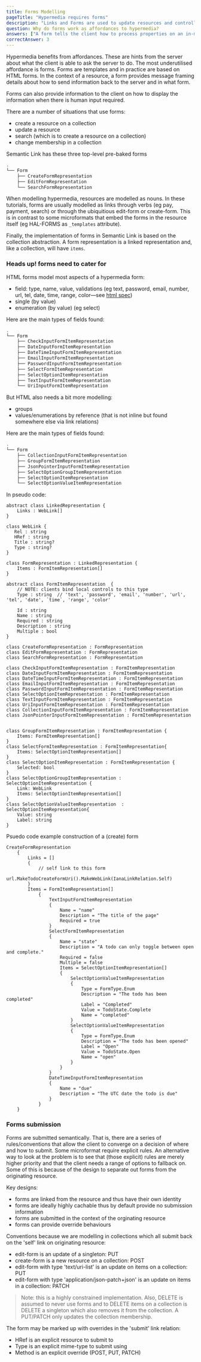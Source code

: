 ```yaml
---
title: Forms Modelling
pageTitle: "Hypermedia requires forms"
description: "Links and Forms are used to update resources and controlled by the server that the client then uses"
question: Why do forms work as affordances to hypermedia?
answers: ["A form tells the client how to process properties on an in-memory resource", "The client has control of what is sent back to the server", "It's a synonym for HTML", "Trick question: none of this makes sense"]
correctAnswer: 3
---
```


Hypermedia benefits from affordances. These are hints from the server about what the client is able to ask the server to do. The most underutilised affordance is forms. Forms are templates and in practice are based on HTML forms. In the context of a resource, a form provides message framing details about how to send information back to the server and in what form.

Forms can also provide information to the client on how to display the information when there is human input required.

There are a number of situations that use forms:

* create a resource on a collection
* update a resource
* search (which is to create a resource on a collection)
* change membership in a collection

<Instruction>

Semantic Link has these three top-level pre-baked forms

```bash
.
└── Form
    ├── CreateFormRepresentation
    ├── EditFormRepresentation
    └── SearchFormRepresentation
```

</Instruction>

When modelling hypermedia, resources are modelled as nouns. In these tutorials, forms are usually modelled as links through verbs (eg pay, payment, search) or through the ubiquitious edit-form or create-form. This is in contrast to some microformats that embed the forms in the resource itself (eg HAL-FORMS as `_templates` attribute).

Finally, the implementation of forms in Semantic Link is based on the collection abstraction. A form representation is a linked representation and, like a collection, will have `items`.

### Heads up! forms need to cater for

HTML forms model most aspects of a hypermedia form:

- field: type, name, value, validations (eg text, password, email, number, url, tel, date, time, range, color—see [html spec](https://www.w3.org/TR/html5/single-page.html#the-input-element))
- single (by value)
- enumeration (by value) (eg select)

<Instruction>

Here are the main types of fields found:

```bash
.
└── Form
    ├── CheckInputFormItemRepresentation
    ├── DateInputFormItemRepresentation
    ├── DateTimeInputFormItemRepresentation
    ├── EmailInputFormItemRepresentation
    ├── PasswordInputFormItemRepresentation
    ├── SelectFormItemRepresentation
    ├── SelectOptionItemRepresentation
    ├── TextInputFormItemRepresentation
    └── UriInputFormItemRepresentation
```

</Instruction>


But HTML also needs a bit more modelling:

- groups
- values/enumerations by reference (that is not inline but found somewhere else via link relations)

<Instruction>

Here are the main types of fields found:

```bash
.
└── Form
    ├── CollectionInputFormItemRepresentation
    ├── GroupFormItemRepresentation
    ├── JsonPointerInputFormItemRepresentation
    ├── SelectOptionGroupItemRepresentation
    ├── SelectOptionItemRepresentation
    └── SelectOptionValueItemRepresentation
```
</Instruction>

<Instruction>

In pseudo code:

```uml
abstract class LinkedRepresentation {
    Links : WebLink[]
}

class WebLink {
   Rel : string
   HRef : string
   Title : string?
   Type : string?
}

class FormRepresentation : LinkedRepresentation {
    Items : FormItemRepresentation[]
}

abstract class FormItemRepresentation  {
    // NOTE: clients bind local controls to this type
    Type : string  // 'text', 'password', 'email', 'number', 'url', 'tel', 'date', `time`, 'range', 'color'

    Id : string
    Name : string
    Required : string
    Description : string
    Multiple : bool
}

class CreateFormRepresentation : FormRepresentation
class EditFormRepresentation : FormRepresentation
class SearchFormRepresentation : FormRepresentation

class CheckInputFormItemRepresentation : FormItemRepresentation
class DateInputFormItemRepresentation : FormItemRepresentation
class DateTimeInputFormItemRepresentation : FormItemRepresentation
class EmailInputFormItemRepresentation : FormItemRepresentation
class PasswordInputFormItemRepresentation : FormItemRepresentation
class SelectOptionItemRepresentation : FormItemRepresentation
class TextInputFormItemRepresentation : FormItemRepresentation
class UriInputFormItemRepresentation : FormItemRepresentation
class CollectionInputFormItemRepresentation : FormItemRepresentation
class JsonPointerInputFormItemRepresentation : FormItemRepresentation


class GroupFormItemRepresentation : FormItemRepresentation {
    Items: FormItemRepresentation[]
}
class SelectFormItemRepresentation : FormItemRepresentation{
    Items: SelectOptionItemRepresentation[]
}
class SelectOptionItemRepresentation : FormItemRepresentation {
    Selected: bool
}
class SelectOptionGroupItemRepresentation : SelectOptionItemRepresentation {
    Link: WebLink
    Items: SelectOptionItemRepresentation[]
}
class SelectOptionValueItemRepresentation  : SelectOptionItemRepresentation{
    Value: string
    Label: string
}

```

</Instruction>

<Instruction>

Psuedo code example construction of a (create) form

```
CreateFormRepresentation
    {
        Links = []
        {
            // self link to this form
            url.MakeTodoCreateFormUri().MakeWebLink(IanaLinkRelation.Self)
        }
        Items = FormItemRepresentation[]
            {
                TextInputFormItemRepresentation
                {
                    Name = "name"
                    Description = "The title of the page"
                    Required = true
                }
                SelectFormItemRepresentation
                {
                    Name = "state"
                    Description = "A todo can only toggle between open and complete."
                    Required = false
                    Multiple = false
                    Items = SelectOptionItemRepresentation[]
                    {
                        SelectOptionValueItemRepresentation
                        {
                            Type = FormType.Enum
                            Description = "The todo has been completed"
                            Label = "Completed"
                            Value = TodoState.Complete
                            Name = "completed"
                        }
                        SelectOptionValueItemRepresentation
                        {
                            Type = FormType.Enum
                            Description = "The todo has been opened"
                            Label = "Open"
                            Value = TodoState.Open
                            Name = "open"
                        }
                    }
                }
                DateTimeInputFormItemRepresentation
                {
                    Name = "due"
                    Description = "The UTC date the todo is due"
                }
            }
    }
```

</Instruction>

### Forms submission

Forms are submitted semantically. That is, there are a series of rules/conventions that allow the client to converge on a decision of where and how to submit. Some microformat require explicit rules. An alternative way to look at the problem is to see that (those explicit) rules are merely higher priority and that the client needs a range of options to fallback on. Some of this is because of the design to separate out forms from the originating resource.

Key designs:

* forms are linked from the resource and thus have their own identity
* forms are ideally highly cachable thus by default provide no submission information
* forms are submitted in the context of the orginating resource
* forms can provide override behaviours

Conventions because we are modelling in collections which all submit back on the 'self' link on originating resource:

* edit-form is an update of a singleton: PUT
* create-form is a new resource on a collection: POST
* edit-form with type 'text/uri-list' is an update on items on a collection: PUT
* edit-form with type 'application/json-patch+json' is an update on items in a collection: PATCH

> Note: this is a highly constrained implementation. Also, DELETE is assumed to never use forms and to DELETE items on a collection is DELETE a singleton which also removes it from the collection. A PUT/PATCH only updates the collection membership.

The form may be marked up with overrides in the 'submit' link relation:

* HRef is an explicit resource to submit to
* Type is an explicit mime-type to submit using
* Method is an explicit override (POST, PUT, PATCH)